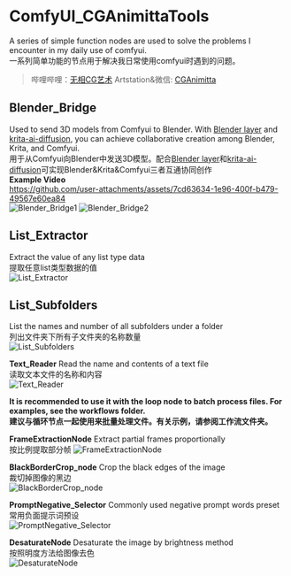 # ComfyUI_CGAnimittaTools
A series of simple function nodes are used to solve the problems I encounter in my daily use of comfyui.  
一系列简单功能的节点用于解决我日常使用comfyui时遇到的问题。  
> 哔哩哔哩：[无相CG艺术](https://space.bilibili.com/3461564246001724?spm_id_from=333.337.0.0)
> Artstation&微信: [CGAnimitta](https://www.artstation.com/cganimitta)
## Blender_Bridge
  Used to send 3D models from Comfyui to Blender. With [Blender layer](https://github.com/Yuntokon/BlenderLayer) and [krita-ai-diffusion](https://github.com/Acly/krita-ai-diffusion), you can achieve collaborative creation among Blender, Krita, and Comfyui.  
  用于从Comfyui向Blender中发送3D模型。配合[Blender layer](https://github.com/Yuntokon/BlenderLayer)和[krita-ai-diffusion](https://github.com/Acly/krita-ai-diffusion)可实现Blender&Krita&Comfyui三者互通协同创作  
  **Example Video**  
  https://github.com/user-attachments/assets/7cd63634-1e96-400f-b479-49567e60ea84    
  ![Blender_Bridge1](https://github.com/user-attachments/assets/70f82558-559a-45a7-8b32-f85500f9e4e2)
  ![Blender_Bridge2](https://github.com/user-attachments/assets/864a19cc-bfca-477e-81ee-569bd662d82d)  
  
## List_Extractor
  Extract the value of any list type data  
  提取任意list类型数据的值  
  ![List_Extractor](https://github.com/user-attachments/assets/d0e34182-db7b-4b1c-b5e8-44bea94671da)

## List_Subfolders
  List the names and number of all subfolders under a folder  
  列出文件夹下所有子文件夹的名称数量  
  ![List_Subfolders](https://github.com/user-attachments/assets/fadd93c6-f264-4a1c-bc4e-c7d767c3807d)  
  
  **Text_Reader**
  Read the name and contents of a text file  
  读取文本文件的名称和内容  
  ![Text_Reader](https://github.com/user-attachments/assets/4bec279b-af32-4904-87e0-1994e86df333)  

  **It is recommended to use it with the loop node to batch process files. For examples, see the workflows folder.  
  建议与循环节点一起使用来批量处理文件。有关示例，请参阅工作流文件夹。**

  **FrameExtractionNode**
  Extract partial frames proportionally  
  按比例提取部分帧
  ![FrameExtractionNode](https://github.com/user-attachments/assets/cd86a17f-5b7f-44ec-ae6f-5233024502eb)  

  **BlackBorderCrop_node**
  Crop the black edges of the image  
  裁切掉图像的黑边  
  ![BlackBorderCrop_node](https://github.com/user-attachments/assets/2fd67bf2-4450-4a71-87c4-3537b376a16c)  

  **PromptNegative_Selector**
  Commonly used negative prompt words preset  
  常用负面提示词预设  
  ![PromptNegative_Selector](https://github.com/user-attachments/assets/7af5c890-565f-4906-9bc6-e6b7c525e103)  

  **DesaturateNode**
  Desaturate the image by brightness method  
  按照明度方法给图像去色  
  ![DesaturateNode](https://github.com/user-attachments/assets/d5802972-9fa4-4031-931b-949ef6380c77)




  
  





  
